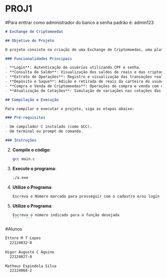 # PROJ1
#Para enttrar como administrador do banco a senha padrão é: admin123

```markdown
# Exchange de Criptomoedas

## Objetivo do Projeto

O projeto consiste na criação de uma Exchange de Criptomoedas, uma plataforma onde os usuários podem comprar e vender criptomoedas de forma segura e eficiente. O sistema permite que os investidores realizem operações como consulta de saldo, depósito e saque de reais, compra e venda de Bitcoin, Ethereum e Ripple, além de consultar o histórico de transações. As taxas aplicáveis para cada operação são definidas de acordo com a criptomoeda transacionada.

### Funcionalidades Principais

- **Login**: Autenticação de usuários utilizando CPF e senha.
- **Consulta de Saldo**: Visualização dos saldos de reais e das criptomoedas na carteira do usuário.
- **Extrato de Operações**: Registro e visualização das transações realizadas.
- **Depósito e Saque**: Adição e retirada de reais da carteira do usuário.
- **Compra e Venda de Criptomoedas**: Operações de compra e venda com cálculo de taxas.
- **Atualização de Cotações**: Simulação de variações nas cotações das criptomoedas.

## Compilação e Execução

Para compilar e executar o projeto, siga as etapas abaixo:

### Pré-requisitos

- Um compilador C instalado (como GCC).
- Um terminal ou prompt de comando.

### Instruções


   ```

2. **Compile o código**:
   ```bash
   gcc main.c
   ```

3. **Execute o programa**:
   ```bash
   ./a.exe
   ```

4. **Utilize o Programa**:
   ```bash
   Escreva o Número marcado para prosseguir com o cadastro e/ou login

5. **Utilize o Programa**:
   ```bash
   Escreva o número indicado para a função desejada
   ```   ```
   

#Alunos
```bash
Ettore M T Lopes
  22124032-8
 
Higor Augusto C Aquino
  22124027-8
  
Matheus Espindola Silva
  22124068-2
```
